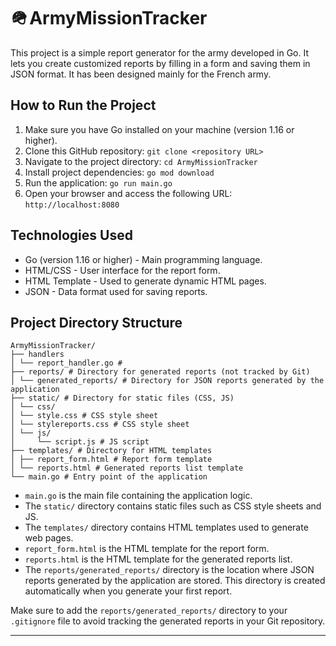 # 🪖 ArmyMissionTracker

This project is a simple report generator for the army developed in Go. It lets you create customized reports by filling in a form and saving them in JSON format.
It has been designed mainly for the French army.

## How to Run the Project

1. Make sure you have Go installed on your machine (version 1.16 or higher).
2. Clone this GitHub repository: `git clone <repository URL>`
3. Navigate to the project directory: `cd ArmyMissionTracker`
4. Install project dependencies: `go mod download`
5. Run the application: `go run main.go`
6. Open your browser and access the following URL: `http://localhost:8080`

## Technologies Used

- Go (version 1.16 or higher) - Main programming language.
- HTML/CSS - User interface for the report form.
- HTML Template - Used to generate dynamic HTML pages.
- JSON - Data format used for saving reports.

## Project Directory Structure

```
ArmyMissionTracker/
├── handlers
│ └── report_handler.go # 
├── reports/ # Directory for generated reports (not tracked by Git)
│ └── generated_reports/ # Directory for JSON reports generated by the application
├── static/ # Directory for static files (CSS, JS)
│ └── css/
│ └── style.css # CSS style sheet
│ └── stylereports.css # CSS style sheet
│ └── js/
│     └── script.js # JS script
├── templates/ # Directory for HTML templates
│ ├── report_form.html # Report form template
│ └── reports.html # Generated reports list template
└── main.go # Entry point of the application
```

- `main.go` is the main file containing the application logic.
- The `static/` directory contains static files such as CSS style sheets and JS.
- The `templates/` directory contains HTML templates used to generate web pages.
- `report_form.html` is the HTML template for the report form.
- `reports.html` is the HTML template for the generated reports list.
- The `reports/generated_reports/` directory is the location where JSON reports generated by the application are stored. This directory is created automatically when you generate your first report.

Make sure to add the `reports/generated_reports/` directory to your `.gitignore` file to avoid tracking the generated reports in your Git repository.

---
